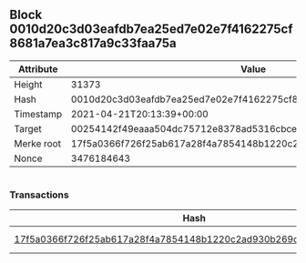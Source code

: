 ## Block 0010d20c3d03eafdb7ea25ed7e02e7f4162275cf8681a7ea3c817a9c33faa75a

Attribute | Value
--- | ---
Height | 31373
Hash | 0010d20c3d03eafdb7ea25ed7e02e7f4162275cf8681a7ea3c817a9c33faa75a
Timestamp | 2021-04-21T20:13:39+00:00
Target | 00254142f49eaaa504dc75712e8378ad5316cbcead634704b3734b6271167cc4
Merke root | 17f5a0366f726f25ab617a28f4a7854148b1220c2ad930b269d00706a4124e57
Nonce | 3476184643

```

```

### Transactions

Hash | Amount
--- | ---
[17f5a0366f726f25ab617a28f4a7854148b1220c2ad930b269d00706a4124e57](17f5a0366f726f25ab617a28f4a7854148b1220c2ad930b269d00706a4124e57.md) | 10.00000000 SKEPTI 
